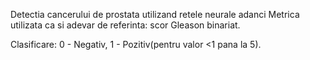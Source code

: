 Detectia cancerului de prostata utilizand retele neurale adanci
Metrica utilizata ca si adevar de referinta: scor Gleason binariat.

Clasificare: 0 - Negativ, 1 - Pozitiv(pentru valor <1 pana la 5).
